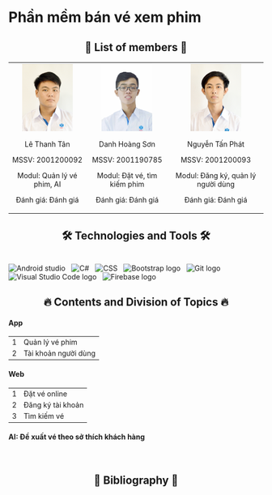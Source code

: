 # Phần mềm bán vé xem phim
<h2 align="center">👦 List of members 👦</h2>
<body>
   <table align="center">
    <tr>
        <td>
            <div class="member"align="center">
                <img src="tan.jpg"  width="100px">
                <div class="member-info">
                   <p>Lê Thanh Tân</p>
                    <p>MSSV: 2001200092</p>
                    <p>Modul: Quản lý vé phim, AI</p>
                    <p>Đánh giá: Đánh giá</p>
                </div>
            </div>
        </td>
        <td>
            <div class="member"align="center">
                <img src="son.jpg"  width="100px">
                <div class="member-info">
                   <p>Danh Hoàng Sơn</p>
                    <p>MSSV: 2001190785</p>
                    <p>Modul: Đặt vé, tìm kiếm phim</p>
                    <p>Đánh giá: Đánh giá</p>
                </div>
            </div>
        </td>
        <td>
            <div class="member"align="center">
                <img src="phat.jpg" width="100px">
                <div class="member-info">
                    <p>Nguyễn Tấn Phát</p>
                    <p>MSSV: 2001200093</p>
                    <p>Modul: Đăng ký, quản lý người dùng</p>
                    <p>Đánh giá: Đánh giá</p>
                </div>
            </div>
        </td>
    </tr>
</table>
</body>
<a href="#" target="_blank">
 
</a>

<h2 align="center">🛠 Technologies and Tools 🛠</h2>
<br>
<span><img src="https://img.shields.io/badge/Android%20studio-282C34?logo=androidstudio&logoColor=15b659" title="Android studio" height="25" /></span>
&nbsp;
<span><img src="https://img.shields.io/badge/C%20Sharp-282C34?logo=sharp&logoColor=99CC00" title="C#" height="25" /></span>
&nbsp;
<span><img src="https://img.shields.io/badge/CSS3-282C34?logo=css3&logoColor=1572B6" title="CSS" height="25" /></span>
&nbsp;
<span><img src="https://img.shields.io/badge/Bootstrap-282C34?logo=bootstrap&logoColor=7952B3" alt="Bootstrap logo" title="Bootstrap" height="25" /></span>
&nbsp;
<span><img src="https://img.shields.io/badge/git-282C34?logo=git&logoColor=F05032" alt="Git logo" title="Git" height="25" /></span>
&nbsp;
<span><img src="https://img.shields.io/badge/VS%20Code-282C34?logo=visual-studio-code&logoColor=007ACC" alt="Visual Studio Code logo" title="Visual Studio Code" height="25" /></span>
&nbsp;
<span><img src="https://img.shields.io/badge/Firebase-282C34?logo=firebase&logoColor=FFCA28" alt="Firebase logo" title="Firebase" height="25" /></span>
&nbsp;

<br>
<h2 align="center">🔥 Contents and Division of Topics 🔥</h2>
<h4>App</h4>
<table>
    <tr>
        <td>1</td>
        <td>Quản lý vé phim</td>
    </tr>
    <tr>
        <td>2</td>
        <td>Tài khoản người dùng</td>
    </tr>
</table>

<h4>Web</h4>
<table>
    <tr>
        <td>1</td>
        <td>Đặt vé online</td>
    </tr>
    <tr>
        <td>2</td>
        <td>Đăng ký tài khoản</td>
    </tr>
    <tr>
        <td>3</td>
        <td>Tìm kiếm vé</td>
    </tr>
</table>

<h4>AI: Đề xuất vé theo sở thích khách hàng</h4>
<br>

<h2 align="center">📖 Bibliography 📖</h2>
<br>

<br>
